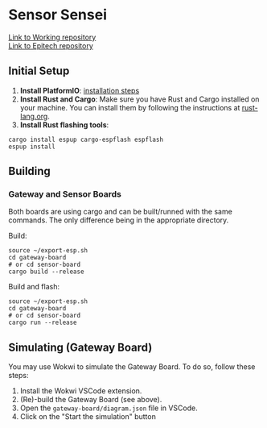 # Sensor Sensei

[Link to Working repository](https://github.com/MisterPeModder/T-IOT-902)  
[Link to Epitech repository](https://github.com/EpitechMscProPromo2025/T-IOT-902-NAN_10)

## Initial Setup

1. **Install PlatformIO**: [installation steps](https://platformio.org/install)
2. **Install Rust and Cargo**: Make sure you have Rust and Cargo installed on your machine. You can install them by following the instructions at [rust-lang.org](https://www.rust-lang.org/tools/install).
3. **Install Rust flashing tools**:

```shell
cargo install espup cargo-espflash espflash
espup install
```

## Building

### Gateway and Sensor Boards

Both boards are using cargo and can be built/runned with the same commands. The only difference being in the appropriate directory.

Build:

```shell
source ~/export-esp.sh
cd gateway-board
# or cd sensor-board
cargo build --release
```

Build and flash:

```shell
source ~/export-esp.sh
cd gateway-board
# or cd sensor-board
cargo run --release
```

## Simulating (Gateway Board)

You may use Wokwi to simulate the Gateway Board. To do so, follow these steps:

1. Install the Wokwi VSCode extension.
2. (Re)-build the Gateway Board (see above).
3. Open the `gateway-board/diagram.json` file in VSCode.
4. Click on the "Start the simulation" button
